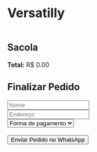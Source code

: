 <!DOCTYPE html>
<html lang="pt-BR">
<head>
  <meta charset="UTF-8">
  <title>Versatilly</title>
  <style>
    /* Seu CSS aqui (estilize como quiser) */
  </style>
</head>
<body>

  <h1>Versatilly</h1>

  <div id="produtos" style="display: grid; grid-template-columns: repeat(auto-fit, minmax(200px, 1fr)); gap: 20px;"></div>

  <h2>Sacola</h2>
  <ul id="sacola"></ul>
  <p><strong>Total:</strong> R$ <span id="total">0.00</span></p>

  <h2>Finalizar Pedido</h2>
  <form id="formulario">
    <input type="text" id="nome" placeholder="Nome" required><br>
    <input type="text" id="endereco" placeholder="Endereço" required><br>
    <select id="pagamento" required>
      <option value="">Forma de pagamento</option>
      <option value="Dinheiro">Dinheiro</option>
      <option value="Pix">Pix</option>
    </select><br><br>
    <button type="submit">Enviar Pedido no WhatsApp</button>
  </form>

  <script>
    let produtos = JSON.parse(localStorage.getItem('produtos')) || [
      { id: 1, nome: "Produto Exemplo", preco: 10.00, imagem: "https://via.placeholder.com/150" }
    ];
    let sacola = [];

    function renderizarProdutos() {
      const produtosDiv = document.getElementById('produtos');
      produtosDiv.innerHTML = '';

      produtos.forEach(produto => {
        const card = document.createElement('div');
        card.innerHTML = `
          <img src="${produto.imagem}" alt="${produto.nome}" style="width:100%">
          <h3>${produto.nome}</h3>
          <p>R$ ${produto.preco.toFixed(2)}</p>
          <input type="number" id="qtd-${produto.id}" min="1" value="1">
          <button onclick="adicionarSacola(${produto.id})">Adicionar</button>
        `;
        produtosDiv.appendChild(card);
      });
    }

    function adicionarSacola(id) {
      const produto = produtos.find(p => p.id === id);
      const quantidade = parseInt(document.getElementById(`qtd-${id}`).value);

      for (let i = 0; i < quantidade; i++) {
        sacola.push(produto);
      }
      renderizarSacola();
    }

    function renderizarSacola() {
      const sacolaUl = document.getElementById('sacola');
      const totalSpan = document.getElementById('total');
      sacolaUl.innerHTML = '';

      let total = 0;
      sacola.forEach(item => {
        const li = document.createElement('li');
        li.textContent = item.nome + ' - R$ ' + item.preco.toFixed(2);
        sacolaUl.appendChild(li);
        total += item.preco;
      });

      totalSpan.textContent = total.toFixed(2);
    }

    document.getElementById('formulario').addEventListener('submit', function(event) {
      event.preventDefault();
      const nome = document.getElementById('nome').value;
      const endereco = document.getElementById('endereco').value;
      const pagamento = document.getElementById('pagamento').value;

      let mensagem = `*Pedido feito pela Loja Virtual*\n\n*Nome:* ${nome}\n*Endereço:* ${endereco}\n*Forma de Pagamento:* ${pagamento}\n\n*Itens:* \n`;
      sacola.forEach(item => {
        mensagem += `- ${item.nome} - R$ ${item.preco.toFixed(2)}\n`;
      });

      const total = sacola.reduce((sum, item) => sum + item.preco, 0);
      mensagem += `\n*Total:* R$ ${total.toFixed(2)}`;

      const url = `https://wa.me/5585991769080text=${encodeURIComponent(mensagem)}`;
      window.open(url, '_blank');
    });

    renderizarProdutos();
  </script>

</body>
</html>
